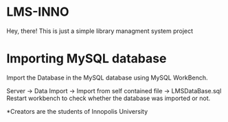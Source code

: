 # LMS-INNO

Hey, there!
This is just a simple library managment system project

# Importing MySQL database
Import the Database in the MySQL database using MySQL WorkBench.

Server -> Data Import -> Import from self contained file -> LMSDataBase.sql
Restart workbench to check whether the database was imported or not.


*Creators are the students of Innopolis University
